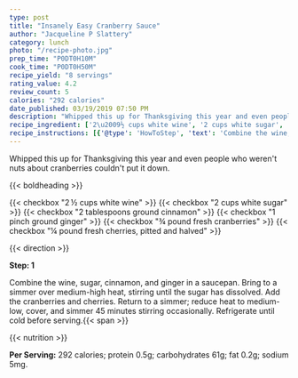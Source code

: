 ```yaml
---
type: post
title: "Insanely Easy Cranberry Sauce"
author: "Jacqueline P Slattery"
category: lunch
photo: "/recipe-photo.jpg"
prep_time: "P0DT0H10M"
cook_time: "P0DT0H50M"
recipe_yield: "8 servings"
rating_value: 4.2
review_count: 5
calories: "292 calories"
date_published: 03/19/2019 07:50 PM
description: "Whipped this up for Thanksgiving this year and even people who weren't nuts about cranberries couldn't put it down."
recipe_ingredient: ['2\u2009½ cups white wine', '2 cups white sugar', '2 tablespoons ground cinnamon', '1 pinch ground ginger', '¾ pound fresh cranberries', '¼ pound fresh cherries, pitted and halved']
recipe_instructions: [{'@type': 'HowToStep', 'text': 'Combine the wine, sugar, cinnamon, and ginger in a saucepan. Bring to a simmer over medium-high heat, stirring until the sugar has dissolved. Add the cranberries and cherries. Return to a simmer; reduce heat to medium-low, cover, and simmer 45 minutes stirring occasionally. Refrigerate until cold before serving.\n'}]
---
```


Whipped this up for Thanksgiving this year and even people who weren't nuts about cranberries couldn't put it down. 

{{< boldheading >}}

{{< checkbox "2 ½ cups white wine" >}}
{{< checkbox "2 cups white sugar" >}}
{{< checkbox "2 tablespoons ground cinnamon" >}}
{{< checkbox "1 pinch ground ginger" >}}
{{< checkbox "¾ pound fresh cranberries" >}}
{{< checkbox "¼ pound fresh cherries, pitted and halved" >}}


{{< direction >}}

**Step: 1**

Combine the wine, sugar, cinnamon, and ginger in a saucepan. Bring to a simmer over medium-high heat, stirring until the sugar has dissolved. Add the cranberries and cherries. Return to a simmer; reduce heat to medium-low, cover, and simmer 45 minutes stirring occasionally. Refrigerate until cold before serving.{{< span >}}

{{< nutrition >}}

**Per Serving:** 292 calories; protein 0.5g; carbohydrates 61g; fat 0.2g; sodium 5mg.